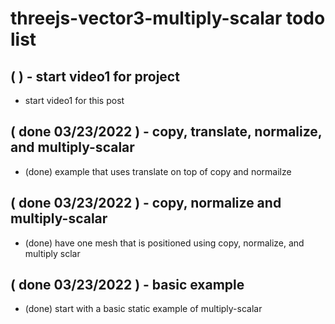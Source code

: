 # threejs-vector3-multiply-scalar todo list

## ( ) - start video1 for project
* start video1 for this post

## ( done 03/23/2022 ) - copy, translate, normalize, and multiply-scalar
* (done) example that uses translate on top of copy and normailze

## ( done 03/23/2022 ) - copy, normalize and multiply-scalar
* (done) have one mesh that is positioned using copy, normalize, and multiply sclar

## ( done 03/23/2022 ) - basic example
* (done) start with a basic static example of multiply-scalar

